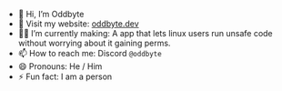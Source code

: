 - 👋 Hi, I’m Oddbyte
- 🌱 Visit my website: [oddbyte.dev](https://oddbyte.dev)
- 👨‍💻 I’m currently making: A app that lets linux users run unsafe code without worrying about it gaining perms.
- 📫 How to reach me: Discord `@oddbyte`
- 😄 Pronouns: He / Him
- ⚡ Fun fact: I am a person
